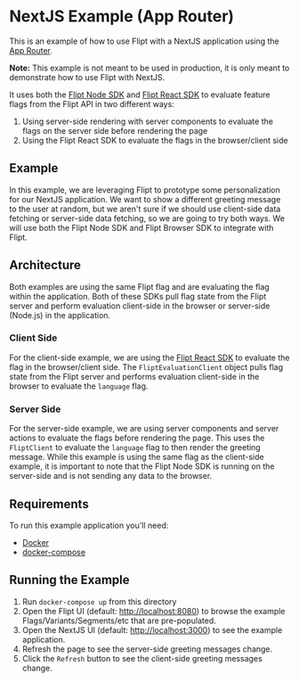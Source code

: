 # NextJS Example (App Router)

This is an example of how to use Flipt with a NextJS application using the [App Router](https://nextjs.org/docs/app).

**Note:** This example is not meant to be used in production, it is only meant to demonstrate how to use Flipt with NextJS.

It uses both the [Flipt Node SDK](https://github.com/flipt-io/flipt-client-sdks/tree/main/flipt-client-node) and [Flipt React SDK](https://github.com/flipt-io/flipt-client-sdks/tree/main/flipt-client-react) to evaluate feature flags from the Flipt API in two different ways:

1. Using server-side rendering with server components to evaluate the flags on the server side before rendering the page
2. Using the Flipt React SDK to evaluate the flags in the browser/client side

## Example

In this example, we are leveraging Flipt to prototype some personalization for our NextJS application. We want to show a different greeting message to the user at random, but we aren't sure if we should use client-side data fetching or server-side data fetching, so we are going to try both ways. We will use both the Flipt Node SDK and Flipt Browser SDK to integrate with Flipt.

## Architecture

Both examples are using the same Flipt flag and are evaluating the flag within the application. Both of these SDKs pull flag state from the Flipt server and perform evaluation client-side in the browser or server-side (Node.js) in the application.

### Client Side

For the client-side example, we are using the [Flipt React SDK](https://github.com/flipt-io/flipt-client-sdks/tree/main/flipt-client-react) to evaluate the flag in the browser/client side. The `FliptEvaluationClient` object pulls flag state from the Flipt server and performs evaluation client-side in the browser to evaluate the `language` flag.

### Server Side

For the server-side example, we are using server components and server actions to evaluate the flags before rendering the page. This uses the `FliptClient` to evaluate the `language` flag to then render the greeting message. While this example is using the same flag as the client-side example, it is important to note that the Flipt Node SDK is running on the server-side and is not sending any data to the browser.

## Requirements

To run this example application you'll need:

- [Docker](https://docs.docker.com/install/)
- [docker-compose](https://docs.docker.com/compose/install/)

## Running the Example

1. Run `docker-compose up` from this directory
1. Open the Flipt UI (default: [http://localhost:8080](http://localhost:8080)) to browse the example Flags/Variants/Segments/etc that are pre-populated.
1. Open the NextJS UI (default: [http://localhost:3000](http://localhost:3000)) to see the example application.
1. Refresh the page to see the server-side greeting messages change.
1. Click the `Refresh` button to see the client-side greeting messages change.

